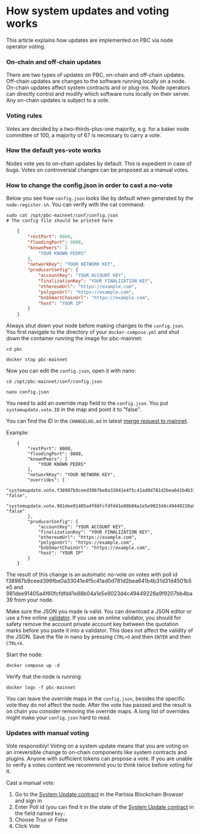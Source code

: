 # How system updates and voting works

This article explains how updates are implemented on PBC via node operator voting.

### On-chain and off-chain updates <a href="#on-chain-and-off-chain-updates" id="on-chain-and-off-chain-updates"></a>

There are two types of updates on PBC, on-chain and off-chain updates. Off-chain updates are changes to the software running locally on a node. On-chain updates affect system contracts and or plug-ins. Node operators can directly control and modify which software runs locally on their server. Any on-chain updates is subject to a vote.

### Voting rules <a href="#voting-rules" id="voting-rules"></a>

Votes are decided by a two-thirds-plus-one majority, e.g. for a baker node committee of 100, a majority of 67 is necessary to carry a vote.

### How the default yes-vote works <a href="#how-the-default-yes-vote-works" id="how-the-default-yes-vote-works"></a>

Nodes vote yes to on-chain updates by default. This is expedient in case of bugs. Votes on controversial changes can be proposed as a manual votes.

### How to change the config.json in order to cast a no-vote <a href="#how-to-change-the-configjson-in-order-to-cast-a-no-vote" id="how-to-change-the-configjson-in-order-to-cast-a-no-vote"></a>

Below you see how `config.json` looks like by default when generated by the `node-register.sh`. You can verify with the cat command:

```
sudo cat /opt/pbc-mainnet/conf/config.json
# The config file should be printed here
```

```json
    {
        "restPort": 8080,
        "floodingPort": 9888,
        "knownPeers": [
            "YOUR KNOWN PEERS"
        ],
        "networkKey": "YOUR NETWORK KEY",
        "producerConfig": {
            "accountKey": "YOUR ACCOUNT KEY",
            "finalizationKey": "YOUR FINALIZATION KEY",
            "ethereumUrl": "https://example.com",
            "polygonUrl": "https://example.com",
            "bnbSmartChainUrl": "https://example.com",
            "host": "YOUR IP"
        }
    }
```

Always shut down your node before making changes to the `config.json`. You first navigate to the directory of your `docker-compose.yml` and shut down the container running the image for pbc-mainnet:

```
cd pbc
```

```
docker stop pbc-mainnet
```

Now you can edit the `config.json`, open it with nano:

```
cd /opt/pbc-mainnet/conf/config.json
```

```
nano config.json
```

You need to add an override map field to the `config.json`. You put `systemupdate.vote.ID` in the map and point it to "false".

You can find the ID in the `CHANGELOG.md` in latest [merge request to mainnet](https://gitlab.com/partisiablockchain/mainnet/-/merge_requests).

Example:

```
    {
        "restPort": 8080,
        "floodingPort": 9888,
        "knownPeers": [
            "YOUR KNOWN PEERS"
        ],
        "networkKey": "YOUR NETWORK KEY",
        "overrides": {
          "systemupdate.vote.f38987b9ceed396fbe0a33041e4f5c41ad0d781d2bea641b4b31d31d4501b5e5": "false",
          "systemupdate.vote.981dee91405a4f60fcfdfd41e88b04a1e5e9023d4c49449228a9f9207bb4ba39": "false"
        },
        "producerConfig": {
            "accountKey": "YOUR ACCOUNT KEY",
            "finalizationKey": "YOUR FINALIZATION KEY",
            "ethereumUrl": "https://example.com",
            "polygonUrl": "https://example.com",
            "bnbSmartChainUrl": "https://example.com",
            "host": "YOUR IP"
        }
    }
```

The result of this change is an automatic no-vote on votes with poll id f38987b9ceed396fbe0a33041e4f5c41ad0d781d2bea641b4b31d31d4501b5e5 and 981dee91405a4f60fcfdfd41e88b04a1e5e9023d4c49449228a9f9207bb4ba39 from your node.

Make sure the JSON you made is valid. You can download a JSON editor or use a free online [validator](https://jsonlint.com/). If you use an online validator, you should for safety remove the account private account key between the quotation marks before you paste it into a validator. This does not affect the validity of the JSON. Save the file in nano by pressing `CTRL+O` and then `ENTER` and then `CTRL+X`.

Start the node:

```
docker compose up -d
```

Verify that the node is running:

```
docker logs -f pbc-mainnet
```

You can leave the override maps in the `config.json`, besides the specific vote they do not affect the node. After the vote has passed and the result is on chain you consider removing the override maps. A long list of overrides might make your `config.json` hard to read.

### Updates with manual voting <a href="#updates-with-manual-voting" id="updates-with-manual-voting"></a>

Vote responsibly! Voting on a system update means that you are voting on an irreversible change to on-chain components like system contracts and plugins. Anyone with sufficient tokens can propose a vote. If you are unable to verify a votes content we recommend you to think twice before voting for it.

Cast a manual vote:

1. Go to the [System Update contract](https://browser.partisiablockchain.com/contracts/04c5f00d7c6d70c3d0919fd7f81c7b9bfe16063620/vote) in the Partisia Blockchain Browser and sign in
2. Enter Poll id (you can find it in the state of the [System Update contract](https://browser.partisiablockchain.com/contracts/04c5f00d7c6d70c3d0919fd7f81c7b9bfe16063620?tab=state) in the field named `key:`
3. Choose _True_ or _False_
4. Click _Vote_
